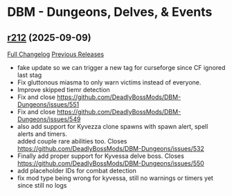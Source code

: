 # DBM - Dungeons, Delves, & Events

## [r212](https://github.com/DeadlyBossMods/DBM-Dungeons/tree/r212) (2025-09-09)
[Full Changelog](https://github.com/DeadlyBossMods/DBM-Dungeons/compare/r210...r212) [Previous Releases](https://github.com/DeadlyBossMods/DBM-Dungeons/releases)

- fake update so we can trigger a new tag for curseforge since CF ignored last stag  
- Fix gluttonous miasma to only warn victims instead of everyone.  
- Improve skipped tiemr detection  
- Fix and close https://github.com/DeadlyBossMods/DBM-Dungeons/issues/551  
- Fix and close https://github.com/DeadlyBossMods/DBM-Dungeons/issues/549  
- also add support for Kyvezza clone spawns with spawn alert, spell alerts and timers.  
    added couple rare abilities too. Closes https://github.com/DeadlyBossMods/DBM-Dungeons/issues/532  
- Finally add proper support for Kyvessa delve boss. Closes https://github.com/DeadlyBossMods/DBM-Dungeons/issues/550  
- add placeholder IDs for combat detection  
- fix mod type being wrong for kyvessa, still no warnings or timers yet since still no logs  
